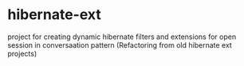 hibernate-ext
=============

project for creating dynamic hibernate 
filters and extensions for open session
in conversaation pattern
(Refactoring from old hibernate ext projects)
